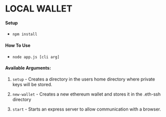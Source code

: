 # LOCAL WALLET

#### Setup
- `npm install`

#### How To Use
- `node app.js [cli arg]`

#### Available Arguments:

1. `setup` - Creates a directory in the users home directory where private keys will be stored.

2. `new-wallet` - Creates a new ethereum wallet and stores it in the .eth-ssh directory

3. `start` - Starts an express server to allow communication with a browser.


